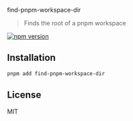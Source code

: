 find-pnpm-workspace-dir

> Finds the root of a pnpm workspace

[![npm version](https://img.shields.io/npm/v/find-pnpm-workspace-dir.svg)](https://www.npmjs.com/package/find-pnpm-workspace-dir)

## Installation

```sh
pnpm add find-pnpm-workspace-dir
```

## License

MIT
